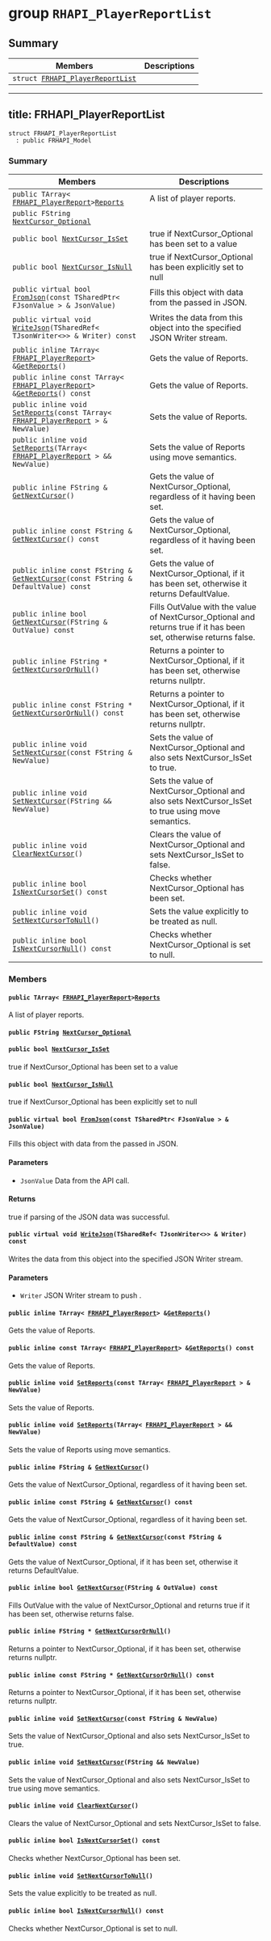 # group `RHAPI_PlayerReportList` <a id="group__RHAPI__PlayerReportList"></a>

## Summary

 Members                        | Descriptions                                
--------------------------------|---------------------------------------------
`struct `[`FRHAPI_PlayerReportList`](#structFRHAPI__PlayerReportList) | 

---
title: FRHAPI_PlayerReportList
---

```
struct FRHAPI_PlayerReportList
  : public FRHAPI_Model
```

### Summary

 Members                        | Descriptions                                
--------------------------------|---------------------------------------------
`public TArray< `[`FRHAPI_PlayerReport`](RHAPI_PlayerReport.md#structFRHAPI__PlayerReport)` > `[`Reports`](#structFRHAPI__PlayerReportList_1a2aa38535b7e7f169fe8618b8f73f6b23) | A list of player reports.
`public FString `[`NextCursor_Optional`](#structFRHAPI__PlayerReportList_1a4d45b8f1bb857affbfb798b0cceb5eca) | 
`public bool `[`NextCursor_IsSet`](#structFRHAPI__PlayerReportList_1a816afdbdd1ed75fdb91b846d256ccff7) | true if NextCursor_Optional has been set to a value
`public bool `[`NextCursor_IsNull`](#structFRHAPI__PlayerReportList_1abf992401cebfea5e5e8ff2e01e281059) | true if NextCursor_Optional has been explicitly set to null
`public virtual bool `[`FromJson`](#structFRHAPI__PlayerReportList_1a1e3d553a7d6beb07fd4fde3191df0177)`(const TSharedPtr< FJsonValue > & JsonValue)` | Fills this object with data from the passed in JSON.
`public virtual void `[`WriteJson`](#structFRHAPI__PlayerReportList_1a2d9ba4ae984c971f1081cbe24a5687e1)`(TSharedRef< TJsonWriter<>> & Writer) const` | Writes the data from this object into the specified JSON Writer stream.
`public inline TArray< `[`FRHAPI_PlayerReport`](RHAPI_PlayerReport.md#structFRHAPI__PlayerReport)` > & `[`GetReports`](#structFRHAPI__PlayerReportList_1a87faa5f2a1978aa23154bd3799bcc58c)`()` | Gets the value of Reports.
`public inline const TArray< `[`FRHAPI_PlayerReport`](RHAPI_PlayerReport.md#structFRHAPI__PlayerReport)` > & `[`GetReports`](#structFRHAPI__PlayerReportList_1a2c771f452dc175ad3ded707c81e84d46)`() const` | Gets the value of Reports.
`public inline void `[`SetReports`](#structFRHAPI__PlayerReportList_1a8940641b4941728f428fdf15d3e6b5bd)`(const TArray< `[`FRHAPI_PlayerReport`](RHAPI_PlayerReport.md#structFRHAPI__PlayerReport)` > & NewValue)` | Sets the value of Reports.
`public inline void `[`SetReports`](#structFRHAPI__PlayerReportList_1a27f6c87b64e042b64290037f747a1e81)`(TArray< `[`FRHAPI_PlayerReport`](RHAPI_PlayerReport.md#structFRHAPI__PlayerReport)` > && NewValue)` | Sets the value of Reports using move semantics.
`public inline FString & `[`GetNextCursor`](#structFRHAPI__PlayerReportList_1a6cd14617f35a73d16d0459839cfb3628)`()` | Gets the value of NextCursor_Optional, regardless of it having been set.
`public inline const FString & `[`GetNextCursor`](#structFRHAPI__PlayerReportList_1aa7aea1554c08eaebaf53291262b25065)`() const` | Gets the value of NextCursor_Optional, regardless of it having been set.
`public inline const FString & `[`GetNextCursor`](#structFRHAPI__PlayerReportList_1af907510cb4338e2d639000f4e93ea437)`(const FString & DefaultValue) const` | Gets the value of NextCursor_Optional, if it has been set, otherwise it returns DefaultValue.
`public inline bool `[`GetNextCursor`](#structFRHAPI__PlayerReportList_1a056873628b3064f690b0e3b3b95e2a82)`(FString & OutValue) const` | Fills OutValue with the value of NextCursor_Optional and returns true if it has been set, otherwise returns false.
`public inline FString * `[`GetNextCursorOrNull`](#structFRHAPI__PlayerReportList_1a5fcb509d158e73cf0d8f2c1241734915)`()` | Returns a pointer to NextCursor_Optional, if it has been set, otherwise returns nullptr.
`public inline const FString * `[`GetNextCursorOrNull`](#structFRHAPI__PlayerReportList_1a86273133028498b69add4b7e4f1561f0)`() const` | Returns a pointer to NextCursor_Optional, if it has been set, otherwise returns nullptr.
`public inline void `[`SetNextCursor`](#structFRHAPI__PlayerReportList_1a71055ba7d14a00d592706d38b4919959)`(const FString & NewValue)` | Sets the value of NextCursor_Optional and also sets NextCursor_IsSet to true.
`public inline void `[`SetNextCursor`](#structFRHAPI__PlayerReportList_1ad36da1e9f842712316b2991aa074d0a7)`(FString && NewValue)` | Sets the value of NextCursor_Optional and also sets NextCursor_IsSet to true using move semantics.
`public inline void `[`ClearNextCursor`](#structFRHAPI__PlayerReportList_1ac1b15032630eadb1e319eebebaa19127)`()` | Clears the value of NextCursor_Optional and sets NextCursor_IsSet to false.
`public inline bool `[`IsNextCursorSet`](#structFRHAPI__PlayerReportList_1aed5bf702967bc137744497327c8003ad)`() const` | Checks whether NextCursor_Optional has been set.
`public inline void `[`SetNextCursorToNull`](#structFRHAPI__PlayerReportList_1aba15104e70e2f7429a0d0d781b86f10c)`()` | Sets the value explicitly to be treated as null.
`public inline bool `[`IsNextCursorNull`](#structFRHAPI__PlayerReportList_1adb418722a21db90c5020bc8a5b430221)`() const` | Checks whether NextCursor_Optional is set to null.

### Members

#### `public TArray< `[`FRHAPI_PlayerReport`](RHAPI_PlayerReport.md#structFRHAPI__PlayerReport)` > `[`Reports`](#structFRHAPI__PlayerReportList_1a2aa38535b7e7f169fe8618b8f73f6b23) <a id="structFRHAPI__PlayerReportList_1a2aa38535b7e7f169fe8618b8f73f6b23"></a>

A list of player reports.

#### `public FString `[`NextCursor_Optional`](#structFRHAPI__PlayerReportList_1a4d45b8f1bb857affbfb798b0cceb5eca) <a id="structFRHAPI__PlayerReportList_1a4d45b8f1bb857affbfb798b0cceb5eca"></a>

#### `public bool `[`NextCursor_IsSet`](#structFRHAPI__PlayerReportList_1a816afdbdd1ed75fdb91b846d256ccff7) <a id="structFRHAPI__PlayerReportList_1a816afdbdd1ed75fdb91b846d256ccff7"></a>

true if NextCursor_Optional has been set to a value

#### `public bool `[`NextCursor_IsNull`](#structFRHAPI__PlayerReportList_1abf992401cebfea5e5e8ff2e01e281059) <a id="structFRHAPI__PlayerReportList_1abf992401cebfea5e5e8ff2e01e281059"></a>

true if NextCursor_Optional has been explicitly set to null

#### `public virtual bool `[`FromJson`](#structFRHAPI__PlayerReportList_1a1e3d553a7d6beb07fd4fde3191df0177)`(const TSharedPtr< FJsonValue > & JsonValue)` <a id="structFRHAPI__PlayerReportList_1a1e3d553a7d6beb07fd4fde3191df0177"></a>

Fills this object with data from the passed in JSON.

#### Parameters
* `JsonValue` Data from the API call.

#### Returns
true if parsing of the JSON data was successful.

#### `public virtual void `[`WriteJson`](#structFRHAPI__PlayerReportList_1a2d9ba4ae984c971f1081cbe24a5687e1)`(TSharedRef< TJsonWriter<>> & Writer) const` <a id="structFRHAPI__PlayerReportList_1a2d9ba4ae984c971f1081cbe24a5687e1"></a>

Writes the data from this object into the specified JSON Writer stream.

#### Parameters
* `Writer` JSON Writer stream to push .

#### `public inline TArray< `[`FRHAPI_PlayerReport`](RHAPI_PlayerReport.md#structFRHAPI__PlayerReport)` > & `[`GetReports`](#structFRHAPI__PlayerReportList_1a87faa5f2a1978aa23154bd3799bcc58c)`()` <a id="structFRHAPI__PlayerReportList_1a87faa5f2a1978aa23154bd3799bcc58c"></a>

Gets the value of Reports.

#### `public inline const TArray< `[`FRHAPI_PlayerReport`](RHAPI_PlayerReport.md#structFRHAPI__PlayerReport)` > & `[`GetReports`](#structFRHAPI__PlayerReportList_1a2c771f452dc175ad3ded707c81e84d46)`() const` <a id="structFRHAPI__PlayerReportList_1a2c771f452dc175ad3ded707c81e84d46"></a>

Gets the value of Reports.

#### `public inline void `[`SetReports`](#structFRHAPI__PlayerReportList_1a8940641b4941728f428fdf15d3e6b5bd)`(const TArray< `[`FRHAPI_PlayerReport`](RHAPI_PlayerReport.md#structFRHAPI__PlayerReport)` > & NewValue)` <a id="structFRHAPI__PlayerReportList_1a8940641b4941728f428fdf15d3e6b5bd"></a>

Sets the value of Reports.

#### `public inline void `[`SetReports`](#structFRHAPI__PlayerReportList_1a27f6c87b64e042b64290037f747a1e81)`(TArray< `[`FRHAPI_PlayerReport`](RHAPI_PlayerReport.md#structFRHAPI__PlayerReport)` > && NewValue)` <a id="structFRHAPI__PlayerReportList_1a27f6c87b64e042b64290037f747a1e81"></a>

Sets the value of Reports using move semantics.

#### `public inline FString & `[`GetNextCursor`](#structFRHAPI__PlayerReportList_1a6cd14617f35a73d16d0459839cfb3628)`()` <a id="structFRHAPI__PlayerReportList_1a6cd14617f35a73d16d0459839cfb3628"></a>

Gets the value of NextCursor_Optional, regardless of it having been set.

#### `public inline const FString & `[`GetNextCursor`](#structFRHAPI__PlayerReportList_1aa7aea1554c08eaebaf53291262b25065)`() const` <a id="structFRHAPI__PlayerReportList_1aa7aea1554c08eaebaf53291262b25065"></a>

Gets the value of NextCursor_Optional, regardless of it having been set.

#### `public inline const FString & `[`GetNextCursor`](#structFRHAPI__PlayerReportList_1af907510cb4338e2d639000f4e93ea437)`(const FString & DefaultValue) const` <a id="structFRHAPI__PlayerReportList_1af907510cb4338e2d639000f4e93ea437"></a>

Gets the value of NextCursor_Optional, if it has been set, otherwise it returns DefaultValue.

#### `public inline bool `[`GetNextCursor`](#structFRHAPI__PlayerReportList_1a056873628b3064f690b0e3b3b95e2a82)`(FString & OutValue) const` <a id="structFRHAPI__PlayerReportList_1a056873628b3064f690b0e3b3b95e2a82"></a>

Fills OutValue with the value of NextCursor_Optional and returns true if it has been set, otherwise returns false.

#### `public inline FString * `[`GetNextCursorOrNull`](#structFRHAPI__PlayerReportList_1a5fcb509d158e73cf0d8f2c1241734915)`()` <a id="structFRHAPI__PlayerReportList_1a5fcb509d158e73cf0d8f2c1241734915"></a>

Returns a pointer to NextCursor_Optional, if it has been set, otherwise returns nullptr.

#### `public inline const FString * `[`GetNextCursorOrNull`](#structFRHAPI__PlayerReportList_1a86273133028498b69add4b7e4f1561f0)`() const` <a id="structFRHAPI__PlayerReportList_1a86273133028498b69add4b7e4f1561f0"></a>

Returns a pointer to NextCursor_Optional, if it has been set, otherwise returns nullptr.

#### `public inline void `[`SetNextCursor`](#structFRHAPI__PlayerReportList_1a71055ba7d14a00d592706d38b4919959)`(const FString & NewValue)` <a id="structFRHAPI__PlayerReportList_1a71055ba7d14a00d592706d38b4919959"></a>

Sets the value of NextCursor_Optional and also sets NextCursor_IsSet to true.

#### `public inline void `[`SetNextCursor`](#structFRHAPI__PlayerReportList_1ad36da1e9f842712316b2991aa074d0a7)`(FString && NewValue)` <a id="structFRHAPI__PlayerReportList_1ad36da1e9f842712316b2991aa074d0a7"></a>

Sets the value of NextCursor_Optional and also sets NextCursor_IsSet to true using move semantics.

#### `public inline void `[`ClearNextCursor`](#structFRHAPI__PlayerReportList_1ac1b15032630eadb1e319eebebaa19127)`()` <a id="structFRHAPI__PlayerReportList_1ac1b15032630eadb1e319eebebaa19127"></a>

Clears the value of NextCursor_Optional and sets NextCursor_IsSet to false.

#### `public inline bool `[`IsNextCursorSet`](#structFRHAPI__PlayerReportList_1aed5bf702967bc137744497327c8003ad)`() const` <a id="structFRHAPI__PlayerReportList_1aed5bf702967bc137744497327c8003ad"></a>

Checks whether NextCursor_Optional has been set.

#### `public inline void `[`SetNextCursorToNull`](#structFRHAPI__PlayerReportList_1aba15104e70e2f7429a0d0d781b86f10c)`()` <a id="structFRHAPI__PlayerReportList_1aba15104e70e2f7429a0d0d781b86f10c"></a>

Sets the value explicitly to be treated as null.

#### `public inline bool `[`IsNextCursorNull`](#structFRHAPI__PlayerReportList_1adb418722a21db90c5020bc8a5b430221)`() const` <a id="structFRHAPI__PlayerReportList_1adb418722a21db90c5020bc8a5b430221"></a>

Checks whether NextCursor_Optional is set to null.

